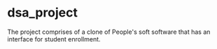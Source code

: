 # dsa_project
The project comprises of a clone of People's soft software that has an interface for student enrollment.   
